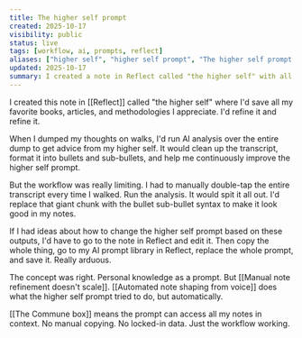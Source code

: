 ```yaml
---
title: The higher self prompt
created: 2025-10-17
visibility: public
status: live
tags: [workflow, ai, prompts, reflect]
aliases: ["higher self", "higher self prompt", "The higher self prompt in Reflect"]
updated: 2025-10-17
summary: I created a note in Reflect called "the higher self" with all my favorite books, articles, and methodologies. I'd run AI analysis over my voice dumps to get advice from my higher self and refine the prompt over time.
---
```


I created this note in [[Reflect]] called "the higher self" where I'd save all my favorite books, articles, and methodologies I appreciate. I'd refine it and refine it.

When I dumped my thoughts on walks, I'd run AI analysis over the entire dump to get advice from my higher self. It would clean up the transcript, format it into bullets and sub-bullets, and help me continuously improve the higher self prompt.

But the workflow was really limiting. I had to manually double-tap the entire transcript every time I walked. Run the analysis. It would spit it all out. I'd replace that giant chunk with the bullet sub-bullet syntax to make it look good in my notes.

If I had ideas about how to change the higher self prompt based on these outputs, I'd have to go to the note in Reflect and edit it. Then copy the whole thing, go to my AI prompt library in Reflect, replace the whole prompt, and save it. Really arduous.

The concept was right. Personal knowledge as a prompt. But [[Manual note refinement doesn't scale]]. [[Automated note shaping from voice]] does what the higher self prompt tried to do, but automatically.

[[The Commune box]] means the prompt can access all my notes in context. No manual copying. No locked-in data. Just the workflow working.
